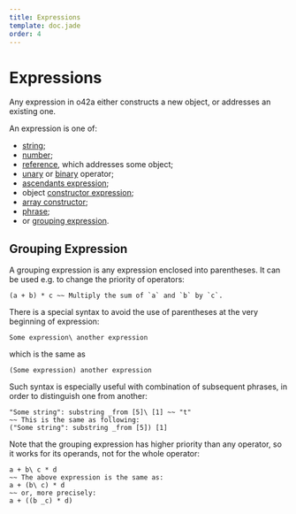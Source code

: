 ```yaml
---
title: Expressions
template: doc.jade
order: 4
---
```


Expressions
===========
<!--
Copyright (C) 2010-2013 Ruslan Lopatin.
Permission is granted to copy, distribute and/or modify this document
under the terms of the GNU Free Documentation License, Version 1.3
or any later version published by the Free Software Foundation;
with no Invariant Sections, no Front-Cover Texts, and no Back-Cover Texts.
A copy of the license is included in the section entitled "GNU
Free Documentation License".
-->

Any expression in o42a either constructs a new object, or addresses an existing
one.

An expression is one of:

* [string](/docs/syntax/strings.html);
* [number](/docs/syntax/numbers.html);
* [reference](references.html), which addresses some object;
* [unary](unary.html) or [binary](binary.html) operator;
* [ascendants expression](../objects/samples.html#ascendants_expression);
* object [constructor expression](../objects/creation.html#constructor_expression);
* [array constructor](../core/arrays.html#array_constructor);
* [phrase](/docs/phrases/index.html);
* or [grouping expression](#grouping_expression).


Grouping Expression
-------------------

A grouping expression is any expression enclosed into parentheses. It can be
used e.g. to change the priority of operators:
```o42a
(a + b) * c ~~ Multiply the sum of `a` and `b` by `c`.
```

There is a special syntax to avoid the use of parentheses at the very beginning
of expression:
```o42a
Some expression\ another expression
```

which is the same as
```o42a
(Some expression) another expression
```

Such syntax is especially useful with combination of subsequent phrases, in
order to distinguish one from another:
```o42a
"Some string": substring _from [5]\ [1] ~~ "t"
~~ This is the same as following:
("Some string": substring _from [5]) [1]
```

Note that the grouping expression has higher priority than any operator, so it
works for its operands, not for the whole operator:
```o42a
a + b\ c * d
~~ The above expression is the same as:
a + (b\ c) * d
~~ or, more precisely:
a + ((b _c) * d)
```
